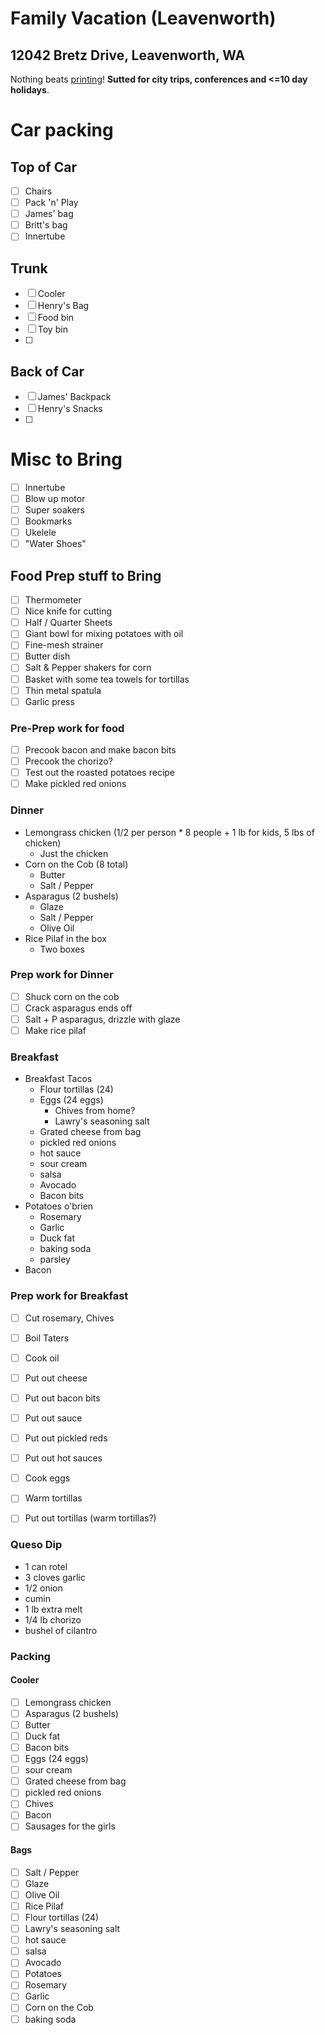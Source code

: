 # Family Vacation (Leavenworth)

## 12042 Bretz Drive, Leavenworth, WA

Nothing beats [printing](https://raw.github.com/hjhart/packing-list/master/trips/2018_family_vacation.md)! **Sutted for city trips, conferences and <=10 day holidays**.

# Car packing

## Top of Car

* [ ] Chairs
* [ ] Pack 'n' Play
* [ ] James' bag
* [ ] Britt's bag
* [ ] Innertube

## Trunk

* [ ] Cooler
* [ ] Henry's Bag
* [ ] Food bin
* [ ] Toy bin
* [ ] 

## Back of Car

* [ ] James' Backpack
* [ ] Henry's Snacks
* [ ] 

# Misc to Bring

* [ ] Innertube
* [ ] Blow up motor
* [ ] Super soakers
* [ ] Bookmarks
* [ ] Ukelele
* [ ] "Water Shoes"

## Food Prep stuff to Bring

* [ ] Thermometer
* [ ] Nice knife for cutting
* [ ] Half / Quarter Sheets
* [ ] Giant bowl for mixing potatoes with oil
* [ ] Fine-mesh strainer
* [ ] Butter dish
* [ ] Salt & Pepper shakers for corn
* [ ] Basket with some tea towels for tortillas
* [ ] Thin metal spatula
* [ ] Garlic press

### Pre-Prep work for food

* [ ] Precook bacon and make bacon bits
* [ ] Precook the chorizo?
* [ ] Test out the roasted potatoes recipe
* [ ] Make pickled red onions

### Dinner

* Lemongrass chicken (1/2 per person * 8 people + 1 lb for kids, 5 lbs of chicken)
  * Just the chicken
* Corn on the Cob (8 total)
  * Butter
  * Salt / Pepper
* Asparagus (2 bushels)
  * Glaze
  * Salt / Pepper
  * Olive Oil
* Rice Pilaf in the box
  * Two boxes

### Prep work for Dinner

* [ ] Shuck corn on the cob
* [ ] Crack asparagus ends off
* [ ] Salt + P asparagus, drizzle with glaze
* [ ] Make rice pilaf

### Breakfast

* Breakfast Tacos
  * Flour tortillas (24)
  * Eggs (24 eggs)
    * Chives from home?
    * Lawry's seasoning salt
  * Grated cheese from bag
  * pickled red onions
  * hot sauce
  * sour cream
  * salsa
  * Avocado
  * Bacon bits
* Potatoes o'brien
  * Rosemary
  * Garlic
  * Duck fat
  * baking soda
  * parsley
* Bacon

### Prep work for Breakfast

* [ ] Cut rosemary, Chives
* [ ] Boil Taters
* [ ] Cook oil
* [ ] Put out cheese
* [ ] Put out bacon bits
* [ ] Put out sauce
* [ ] Put out pickled reds
* [ ] Put out hot sauces
* [ ] Cook eggs
* [ ] Warm tortillas
* [ ] Put out tortillas (warm tortillas?)


### Queso Dip

* 1 can rotel
* 3 cloves garlic
* 1/2 onion
* cumin
* 1 lb extra melt
* 1/4 lb chorizo
* bushel of cilantro


### Packing

#### Cooler

* [ ] Lemongrass chicken
* [ ] Asparagus (2 bushels)
* [ ] Butter
* [ ] Duck fat
* [ ] Bacon bits
* [ ] Eggs (24 eggs)
* [ ] sour cream
* [ ] Grated cheese from bag
* [ ] pickled red onions
* [ ] Chives
* [ ] Bacon
* [ ] Sausages for the girls

#### Bags

* [ ] Salt / Pepper
* [ ] Glaze
* [ ] Olive Oil
* [ ] Rice Pilaf
* [ ] Flour tortillas (24)
* [ ] Lawry's seasoning salt
* [ ] hot sauce
* [ ] salsa
* [ ] Avocado
* [ ] Potatoes
* [ ] Rosemary
* [ ] Garlic
* [ ] Corn on the Cob
* [ ] baking soda
